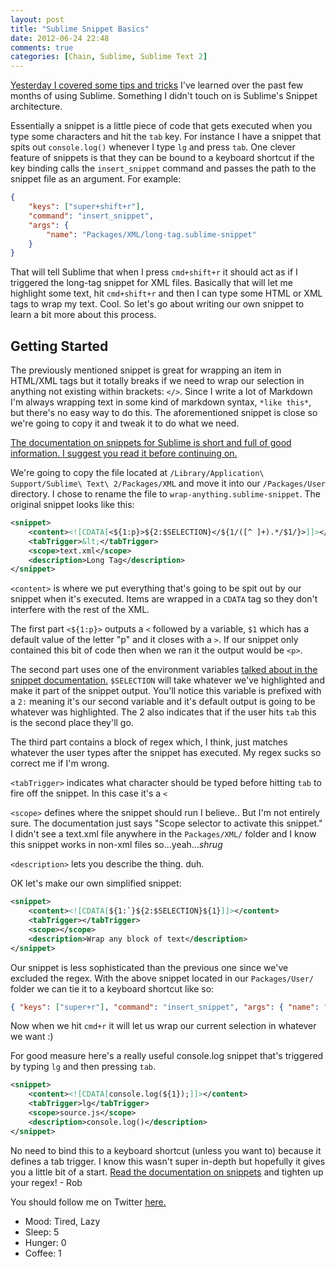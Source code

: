 ```yaml
---
layout: post
title: "Sublime Snippet Basics"
date: 2012-06-24 22:48
comments: true
categories: [Chain, Sublime, Sublime Text 2]
---
```


[Yesterday I covered some tips and tricks](http://robdodson.me/blog/2012/06/23/sublime-text-2-tips-and-shortcuts/) I've learned over the past few months of using Sublime. Something I didn't touch on is Sublime's Snippet architecture. 

<!--more-->

Essentially a snippet is a little piece of code that gets executed when you type some characters and hit the `tab` key. For instance I have a snippet that spits out `console.log()` whenever I type `lg` and press `tab`. One clever feature of snippets is that they can be bound to a keyboard shortcut if the key binding calls the `insert_snippet` command and passes the path to the snippet file as an argument. For example:

```json
{ 
    "keys": ["super+shift+r"], 
    "command": "insert_snippet", 
    "args": { 
        "name": "Packages/XML/long-tag.sublime-snippet" 
    } 
}
```
That will tell Sublime that when I press `cmd+shift+r` it should act as if I triggered the long-tag snippet for XML files. Basically that will let me highlight some text, hit `cmd+shift+r` and then I can type some HTML or XML tags to wrap my text. Cool. So let's go about writing our own snippet to learn a bit more about this process.

## Getting Started

The previously mentioned snippet is great for wrapping an item in HTML/XML tags but it totally breaks if we need to wrap our selection in anything not existing within brackets: `</>`. Since I write a lot of Markdown I'm always wrapping text in some kind of markdown syntax, `*like this*`, but there's no easy way to do this. The aforementioned snippet is close so we're going to copy it and tweak it to do what we need.

[The documentation on snippets for Sublime is short and full of good information. I suggest you read it before continuing on.](http://docs.sublimetext.info/en/latest/reference/snippets.html)

We're going to copy the file located at `/Library/Application\ Support/Sublime\ Text\ 2/Packages/XML` and move it into our `/Packages/User` directory. I chose to rename the file to `wrap-anything.sublime-snippet`. The original snippet looks like this:

```xml
<snippet>
    <content><![CDATA[<${1:p}>${2:$SELECTION}</${1/([^ ]+).*/$1/}>]]></content>
    <tabTrigger>&lt;</tabTrigger>
    <scope>text.xml</scope>
    <description>Long Tag</description>
</snippet>
```

`<content>` is where we put everything that's going to be spit out by our snippet when it's executed. Items are wrapped in a `CDATA` tag so they don't interfere with the rest of the XML.

The first part `<${1:p}>` outputs a `<` followed by a variable, `$1` which has a default value of the letter "p" and it closes with a `>`. If our snippet only contained this bit of code then when we ran it the output would be `<p>`.

The second part uses one of the environment variables [talked about in the snippet documentation.](http://docs.sublimetext.info/en/latest/reference/snippets.html) `$SELECTION` will take whatever we've highlighted and make it part of the snippet output. You'll notice this variable is prefixed with a `2:` meaning it's our second variable and it's default output is going to be whatever was highlighted. The 2 also indicates that if the user hits `tab` this is the second place they'll go.

The third part contains a block of regex which, I think, just matches whatever the user types after the snippet has executed. My regex sucks so correct me if I'm wrong.

`<tabTrigger>` indicates what character should be typed before hitting `tab` to fire off the snippet. In this case it's a `<`

`<scope>` defines where the snippet should run I believe.. But I'm not entirely sure. The documentation just says "Scope selector to activate this snippet." I didn't see a text.xml file anywhere in the `Packages/XML/` folder and I know this snippet works in non-xml files so...yeah...*shrug*

`<description>` lets you describe the thing. duh.

OK let's make our own simplified snippet:

```xml
<snippet>
    <content><![CDATA[${1:`}${2:$SELECTION}${1}]]></content>
    <tabTrigger></tabTrigger>
    <scope></scope>
    <description>Wrap any block of text</description>
</snippet>
```

Our snippet is less sophisticated than the previous one since we've excluded the regex. With the above snippet located in our `Packages/User/` folder we can tie it to a keyboard shortcut like so:

```json
{ "keys": ["super+r"], "command": "insert_snippet", "args": { "name": "Packages/User/wrap-anything.sublime-snippet" } },
```

Now when we hit `cmd+r` it will let us wrap our current selection in whatever we want :)

For good measure here's a really useful console.log snippet that's triggered by typing `lg` and then pressing `tab`.

```xml
<snippet>
    <content><![CDATA[console.log(${1});]]></content>
    <tabTrigger>lg</tabTrigger>
    <scope>source.js</scope>
    <description>console.log()</description>
</snippet>
```

No need to bind this to a keyboard shortcut (unless you want to) because it defines a tab trigger. I know this wasn't super in-depth but hopefully it gives you a little bit of a start. [Read the documentation on snippets](http://docs.sublimetext.info/en/latest/reference/snippets.html) and tighten up your regex! - Rob

You should follow me on Twitter [here.](http://twitter.com/rob_dodson)

<ul class="personal-stats">
    <li>Mood: Tired, Lazy</li>
    <li>Sleep: 5</li>
    <li>Hunger: 0</li>
    <li>Coffee: 1</li>
</ul>